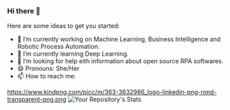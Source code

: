 ### Hi there 👋

Here are some ideas to get you started:

- 🔭 I’m currently working on Machine Learning, Business Intelligence and Robotic Process Automation.
- 🌱 I’m currently learning Deep Learning.
- 🤔 I’m looking for help eith information about open source RPA softwares. 
- 😄 Pronouns: She/Her
- 📫 How to reach me: 

https://www.kindpng.com/picc/m/363-3632986_logo-linkedin-png-rond-transparent-png.png
![Your Repository's Stats](https://github-readme-stats.vercel.app/api?username=NishithaRamesh&show_icons=true&theme=tokyonight)
